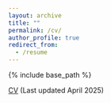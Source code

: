 ```yaml
---
layout: archive
title: ""
permalink: /cv/
author_profile: true
redirect_from:
  - /resume
---
```


{% include base_path %}

[CV](../files/Shengyu_Feng_CV.pdf) (Last updated April 2025)

